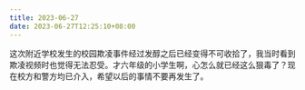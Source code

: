 ```yaml
---
title: 2023-06-27
date: 2023-06-27T12:25:10+08:00
---
```


这次附近学校发生的校园欺凌事件经过发醇之后已经变得不可收拾了，我当时看到欺凌视频时也觉得无法忍受。才六年级的小学生啊，心怎么就已经这么狠毒了？现在校方和警方均已介入，希望以后的事情不要再发生了。